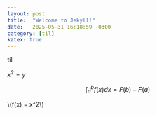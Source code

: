 ```yaml
---
layout: post
title:  "Welcome to Jekyll!"
date:   2025-05-31 16:18:59 -0300
category: [til]
katex: true
---
```


til

$x^2=y$

$$\int_a^b f(x) dx = F(b)-F(a)$$

\\(f(x) = x^2\\)